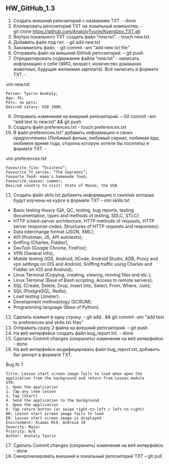 ## HW_GitHub_1.3
1. Создать внешний репозиторий c названием TXT. - done
2. Клонировать репозиторий TXT на локальный компьютер. -	
git clone https://github.com/AnatolyTyurin/Ksendzov_TXT.git
3. Внутри локального TXT создать файл “new.txt”. - touch new.txt
4. Добавить файл под гит. - git add new.txt
5. Закоммитить файл. - git commit -am "add new txt file"
6. Отправить файл на внешний GitHub репозиторий. – git push
7. Отредактировать содержание файла “new.txt” - написать информацию о себе (ФИО, возраст, количество домашних животных, будущая желаемая зарплата). Всё написать в формате TXT. -

vim new.txt

    Person: Tyurin Anatoly;
    Age: 35;
    Pets: no pets;
    Desired salary: USD 1000.

8. Отправить изменения на внешний репозиторий. – 
Git commit –am “add text to new.txt” && git push
9. Создать файл preferences.txt - touch preferences.txt
10. В файл preferences.txt” добавить информацию о своих предпочтениях (Любимый фильм, любимый сериал, любимая еда, любимое время года, сторона которую хотели бы посетить) в формате TXT. -

vim preferences.txt
    
    Favourite_film: “Existenz”;
    Favourite_TV_series: “The Sopranos”;
    Favourte_food: mama's homemade food;
    Favourite_season: summer;
    Desired country to visit: State of Maine, the USA
11. Создать файл sklls.txt добавить информацию о скиллах которые будут изучены на курсе в формате TXT – vim skills.txt

- Basic testing theory (QA, QC, testing, bug reports, testing documentation, types and methods of testing, SDLC, STLC);
- HTTP (client-server architecture, HTTP methods of requests, HTTP server response codes, Structures of HTTP requests and responses);
- Data interchange format (JSON, XML);
- API (Postman, JS, API autotests);
- Sniffing (Charles, Fiddler);
- DevTool (Google Chrome, FireFox);
- VPN (General info);
- Mobile testing (IOS, Android, XCode, Android Studio, ADB, Proxy and vpn settings on iOS and Android, Sniffing traffic using Charles and Fiddler on IOS and Android);
- Linux Terminal (Copying, creating, viewing, moving files and etc.);
- Linux Terminal (Base of Bash scripting, Access to remote servers);
- SQL (Create, Delete, Drop, Insert Into, Select, From, Where, Join);
- SQL (PostgreSQL, Redis);
- Load testing (Jmeter);
- Development methodology (SCRUM);
- Programming language (Base of Python).
12. Сделать коммит в одну строку. –
git add . && git commit -am "add text to preferences and skills txt files"
13. Отправить сразу 2 файла на внешний репозиторий. – git push
14. На веб интерфейсе создать файл bug_report.txt. - done
15. Сделать Commit changes (сохранить) изменения на веб интерфейсе. - done
16. На веб интерфейсе модифицировать файл bug_report.txt, добавить баг репорт в формате TXT.

Bug N: 1

    Title: Lesson start screen image fails to load when open the application from the background and return from Lesson module
	STR:
	1. Open the application
	2. Tap any item lesson
	3. Tap [Start]
	4. Send the application to the background
	5. Open the application
	6. Tap return button (or swipe right-to-left / left-to-right)
	AR: Lesson start screen image fails to load
	ER: Lesson start screen image is displayed
	Environment: Xiaomi Mi9, Android 10
	Severity: Major
	Priority: N/A
	Author: Anatoly Tyurin
17. Сделать Commit changes (сохранить) изменения на веб интерфейсе. - done
18. Синхронизировать внешний и локальный репозиторий TXT – git pull
